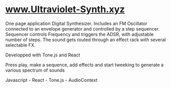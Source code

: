 # www.Ultraviolet-Synth.xyz

One page application Digital Synthesizer. Includes an FM Oscillator connected to an envelope generator and controlled by a step sequencer. Sequencer controls Frequency and triggers the ADSR, with adjustable number of steps. The sound gets routed through an effect rack with several selectable FX.

Developped with Tone.js and React

Press play, make a sequence, add effects and start tweeking to generate a various spectrum of sounds

Javascript - React - Tone.js - AudioContext

